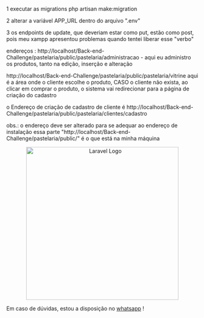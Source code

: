 

<p>1 executar as migrations  php artisan make:migration</p>
<p>2 alterar a variável APP_URL dentro do arquivo ".env"</p>
<p>3 os endpoints de update, que deveriam estar como put, estão como post, pois meu xampp apresentou problemas quando tentei liberar esse "verbo"</p>



<p>endereços : http://localhost/Back-end-Challenge/pastelaria/public/pastelaria/administracao - aqui eu administro os produtos, tanto na edição, inserção e alteração</p>
<p>http://localhost/Back-end-Challenge/pastelaria/public/pastelaria/vitrine aqui é a área onde o cliente escolhe  o produto, CASO o cliente não exista, ao clicar em comprar o produto, o sistema vai redirecionar para a página de criação do cadastro</p>

<p>o Endereço de criação de cadastro de cliente é http://localhost/Back-end-Challenge/pastelaria/public/pastelaria/clientes/cadastro</p>

<p>obs.: o endereço deve ser alterado para se adequar ao endereço de instalação essa parte "http://localhost/Back-end-Challenge/pastelaria/public/" é o que está na minha máquina</p>


<p align="center"><a href="https://laravel.com" target="_blank"><img src="https://raw.githubusercontent.com/laravel/art/master/logo-lockup/5%20SVG/2%20CMYK/1%20Full%20Color/laravel-logolockup-cmyk-red.svg" width="400" alt="Laravel Logo"></a></p>


<p>Em caso de dúvidas, estou a disposição no <a href="https://api.whatsapp.com/send?phone=5513991159522" target='alt'>whatsapp</a> ! </p>